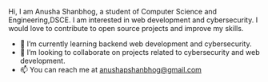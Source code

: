 Hi, I am Anusha Shanbhog, a student of Computer Science and Engineering,DSCE.
I am interested in web development and cybersecurity.
I would love to contribute to open source projects and improve my skills.
- 🌱 I’m currently learning backend web development and cybersecurity.
- 💞️ I’m looking to collaborate on projects related to cybersecurity and web development.
- 📫 You can reach me at anushapshanbhog@gmail.com
<!---
anusha-shanbhog/anusha-shanbhog is a ✨ special ✨ repository because its `README.md` (this file) appears on your GitHub profile.
You can click the Preview link to take a look at your changes.
--->
